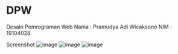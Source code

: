 # DPW
Desain Pemrograman Web
Nama : Pramudya Adi Wicaksono
NIM : 19104028

Screenshot
![image](https://user-images.githubusercontent.com/73863168/139426203-2106fc2f-da88-41e0-aa03-229404cef69c.png)
![image](https://user-images.githubusercontent.com/73863168/139426510-541d79cd-e8b4-4096-9d05-6a1270ad8a4c.png)
![image](https://user-images.githubusercontent.com/73863168/139426679-6fac74a5-33c4-4408-9066-b0b9f291925b.png)
